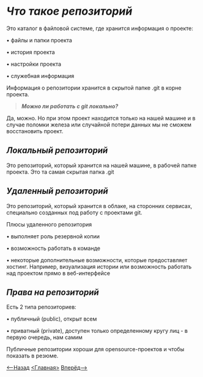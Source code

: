 # *Что такое репозиторий*

Это каталог в файловой системе, где хранится информация о проекте:

•	файлы и папки проекта

•	история проекта

•	настройки проекта

•	служебная информация

Информация о репозитории хранится в скрытой папке .git в корне проекта.

>***Можно ли работать с git локально?***

Да, можно. Но при этом проект находится только на нашей машине и в случае поломки железа или случайной потери данных мы не сможем восстановить проект.

## *Локальный репозиторий*

Это репозиторий, который хранится на нашей машине, в рабочей папке проекта. Это та самая скрытая папка .git

## *Удаленный репозиторий*

Это репозиторий, который хранится в облаке, на сторонних сервисах, специально созданных под работу с проектами git.

Плюсы удаленного репозитория

•	выполняет роль резервной копии

•	возможность работать в команде

•	некоторые дополнительные возможности, которые предоставляет хостинг. Например, визуализация истории или возможность работать над проектом прямо в веб-интерфейсе

## *Права на репозиторий*

Есть 2 типа репозиториев:

•	публичный (public), открыт всем

•	приватный (private), доступен только определенному кругу лиц - в первую очередь, нам самим

Публичные репозитории хороши для opensource-проектов и чтобы показать в резюме. 




[<--Назад](./..pages/1.md)
[<Главная>](./readme.md)
[Вперёд-->](./..pages/3.md)

